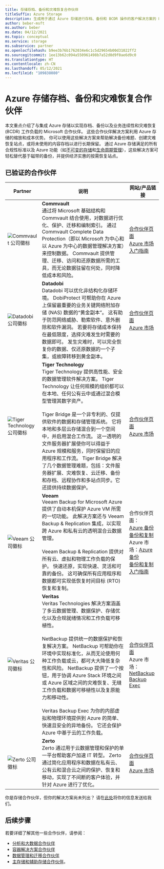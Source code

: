 ```yaml
---
title: 存储存档、备份和灾难恢复合作伙伴
titleSuffix: Azure Storage
description: 生成用于通过 Azure 存储进行存档、备份和 BCDR 操作的客户解决方案的 Microsoft 合作伙伴公司的列表
author: beber-msft
ms.author: beber
ms.date: 04/12/2021
ms.topic: conceptual
ms.service: storage
ms.subservice: partner
ms.openlocfilehash: b9ee3b76b1762034e6c1c5d29654b00d31022ff2
ms.sourcegitcommit: 1ee13b62c094a550961498b7a52d0d9f0ae6d9c0
ms.translationtype: HT
ms.contentlocale: zh-CN
ms.lasthandoff: 05/12/2021
ms.locfileid: "109838080"
---
```

# <a name="azure-storage-archive-backup-and-disaster-recovery-partners"></a>Azure 存储存档、备份和灾难恢复合作伙伴

本文重点介绍了与集成 Azure 存储以实现存档、备份以及业务连续性和灾难恢复 (BCDR) 工作负载的 Microsoft 合作伙伴。 这些合作伙伴解决方案利用 Azure 存储的缩放和成本优势。 你可以使用这些解决方案来帮助解决备份难题、创建灾难恢复站点，或将未使用的内容存档以进行长期保留。 通过 Azure 存储满足的所有合规性标准以及 Azure 功能（如[不可变的存储](../../../blobs/storage-blob-immutable-storage.md)和[生命周期管理](../../../blobs/storage-lifecycle-management-concepts.md)），这些解决方案可轻松替代基于磁带的备份，并提供经济实惠的按需恢复站点。

## <a name="verified-partners"></a>已验证的合作伙伴

| Partner | 说明 | 网站/产品链接 |
| ------- | ----------- | -------------------- |
|![Commvault 公司徽标](./media/commvault-logo.jpg) |**Commvault**<br>通过将 Microsoft 基础结构和 Commvault 结合使用，对数据进行优化、保护、迁移和编制索引。 通过 Commvault Complete Data Protection（即以 Microsoft 为中心和以 Azure 为中心的数据管理解决方案）来控制数据。 Commvault 提供管理、迁移、访问和还原数据所需的工具，而无论数据驻留在何处，同时降低成本和风险。|[合作伙伴页面](https://www.commvault.com/complete-data-protection)<br>[Azure 市场](https://azuremarketplace.microsoft.com/marketplace/apps/commvault.commvault)<br>[入门指南](./commvault/commvault-solution-guide.md)|
|![Datadobi 公司徽标](./media/datadob-logo.png) |**Datadobi**<br> Datadobi 可以优化非结构化存储环境。 DobiProtect 可帮助你在 Azure 上保留最重要的业务关键网络附加存储 (NAS) 数据的“黄金副本”。 这有助于防范网络威胁、勒索软件、意外删除和软件漏洞。 若要将存储成本保持在最低限度，选择灾难发生时需要的数据即可。 发生灾难时，可以完全恢复你的数据、仅还原数据的一个子集，或故障转移到黄金副本。 |[合作伙伴页面](https://datadobi.com/partners/microsoft/)<br>[Azure 市场](https://azuremarketplace.microsoft.com/marketplace/apps/datadobi1602192408529.datadobi-dobiprotect?tab=Overview)|
![Tiger Technology 公司徽标](./media/tiger-logo.png) |**Tiger Technology**<br>Tiger Technology 提供高性能、安全的数据管理软件解决方案。 Tiger Technology 让任何规模的组织都可以在本地、任何公有云中或通过混合模型管理其数字资产。 <br><br> Tiger Bridge 是一个非专利的、仅提供软件的数据和存储管理系统。 它将本地和多层云存储混合到一个空间中，并启用混合工作流。 这一透明的文件服务器扩展使你可以得益于 Azure 规模和服务，同时保留旧的应用程序和工作流。 Tiger Bridge 解决了几个数据管理难题，包括：文件服务器扩展、灾难恢复、云迁移、备份和存档、远程协作和多站点同步。它还提供持续数据保护。 |[合作伙伴页面](https://www.tiger-technology.com/partners/microsoft-azure/)<br>[Azure 市场](https://azuremarketplace.microsoft.com/marketplace/apps/tiger-technology.tigerbridge_vm)|
| ![Veeam 公司徽标](./media/veeam-logo.png) |**Veeam**<br> Veeam Backup for Microsoft Azure 提供了自动本机保护 Azure VM 所需的一切功能。 此解决方案还与 Veeam Backup & Replication 集成，以实现跨 Azure 和私有云的透明混合云数据管理。 <br><br>Veeam Backup & Replication 提供对所有云、虚拟和物理工作负载的保护。 快速还原，实现快速、灵活和可靠的备份。 这可确保所有应用程序和数据都可实现低恢复时间目标 (RTO) 恢复和复制。 |合作伙伴页面：<br>[Azure 备份](https://www.veeam.com/backup-azure.html)<br>[备份和复制](https://www.veeam.com/vm-backup-recovery-replication-software.html) <br>Azure 市场：[Azure 备份](https://azuremarketplace.microsoft.com/marketplace/apps/veeam.azure_backup_free?tab=Overview)<br>[备份和复制](https://azuremarketplace.microsoft.com/marketplace/apps/veeam.veeam-backup-replication)<br>[入门指南](./veeam/veeam-solution-guide.md)|
| ![Veritas 公司徽标](./media/veritas-logo.png) |**Veritas**<br>Veritas Technologies 解决方案涵盖了多云数据管理、数据保护、存储优化以及合规就绪情况和工作负载可移植性。<br><br>NetBackup 提供统一的数据保护和恢复解决方案。 NetBackup 可帮助你在环境中实现标准化，从而无论使用何种工作负载或云，都可大大降低复杂性和风险。 NetBackup 提供了一个按钮，用于协调 Azure Stack 环境之间或 Azure 区域之间的灾难恢复、无缝工作负载和数据可移植性以及复原能力和移动性。<br><br>Veritas Backup Exec 为你的内部虚拟和物理环境提供到 Azure 的简单、快速且安全的异地备份。 它还会保护 Azure 中基于云的工作负载。|[合作伙伴页面](https://www.veritas.com/partners/microsoft-azure)<br>Azure 市场：<br>[NetBackup](https://azuremarketplace.microsoft.com/marketplace/apps/veritas.veritas-netbackup-8-s?tab=Overview)<br>[Backup Exec](https://azuremarketplace.microsoft.com/marketplace/apps/veritas.backup-exec-20?tab=Overview)|
| ![Zerto 公司徽标](./media/zerto-logo.png) |**Zerto**<br>Zerto 通过用于云数据管理和保护的单一平台帮助客户加速 IT 转型。 Zerto 通过简化应用程序和数据在私有云、公有云和混合云之间的保护、恢复和移动，实现了不间断的客户体验，并针对 Azure 进行了优化。|[合作伙伴页面](https://www.zerto.com/azure)<br>[Azure 市场](https://azuremarketplace.microsoft.com/marketplace/apps/zerto.zerto?tab=overview)|

你是存储合作伙伴，但你的解决方案尚未列出？ 请在[此处](https://forms.office.com/pages/responsepage.aspx?id=v4j5cvGGr0GRqy180BHbR3i8TQB_XnRAsV3-7XmQFpFUQjY4QlJYUzFHQ0ZBVDNYWERaUlNRVU5IMyQlQCN0PWcu)将你的信息发送给我们。

## <a name="next-steps"></a>后续步骤

若要详细了解其他一些合作伙伴，请参阅：
- [分析和大数据合作伙伴](..\analytics\partner-overview.md)
- [容器解决方案合作伙伴](..\container-solutions\partner-overview.md)
- [数据管理和迁移合作伙伴](..\data-management\partner-overview.md)
- [主存储和辅助存储合作伙伴](..\primary-secondary-storage\partner-overview.md)。
